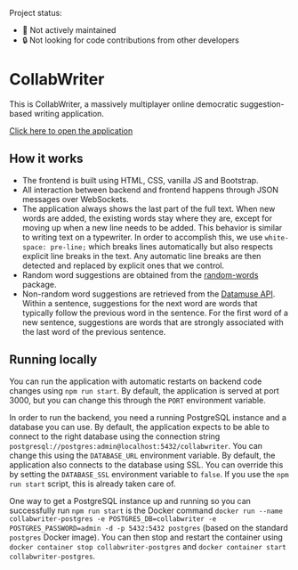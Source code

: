 Project status:

-   🛑 Not actively maintained
-   🔒 Not looking for code contributions from other developers

# CollabWriter

This is CollabWriter, a massively multiplayer online democratic suggestion-based writing application.

[Click here to open the application](https://collabwriter.herokuapp.com/)

## How it works

-   The frontend is built using HTML, CSS, vanilla JS and Bootstrap.
-   All interaction between backend and frontend happens through JSON messages over WebSockets.
-   The application always shows the last part of the full text. When new words are added, the existing words stay where they are, except for moving up when a new line needs to be added. This behavior is similar to writing text on a typewriter. In order to accomplish this, we use `white-space: pre-line;` which breaks lines automatically but also respects explicit line breaks in the text. Any automatic line breaks are then detected and replaced by explicit ones that we control.
-   Random word suggestions are obtained from the [random-words](https://www.npmjs.com/package/random-words) package.
-   Non-random word suggestions are retrieved from the [Datamuse API](https://www.datamuse.com/api/). Within a sentence, suggestions for the next word are words that typically follow the previous word in the sentence. For the first word of a new sentence, suggestions are words that are strongly associated with the last word of the previous sentence.

## Running locally

You can run the application with automatic restarts on backend code changes using `npm run start`. By default, the application is served at port 3000, but you can change this through the `PORT` environment variable.

In order to run the backend, you need a running PostgreSQL instance and a database you can use. By default, the application expects to be able to connect to the right database using the connection string `postgresql://postgres:admin@localhost:5432/collabwriter`. You can change this using the `DATABASE_URL` environment variable. By default, the application also connects to the database using SSL. You can override this by setting the `DATABASE_SSL` environment variable to `false`. If you use the `npm run start` script, this is already taken care of.

One way to get a PostgreSQL instance up and running so you can successfully run `npm run start` is the Docker command `docker run --name collabwriter-postgres -e POSTGRES_DB=collabwriter -e POSTGRES_PASSWORD=admin -d -p 5432:5432 postgres` (based on the standard `postgres` Docker image). You can then stop and restart the container using `docker container stop collabwriter-postgres` and `docker container start collabwriter-postgres`.
